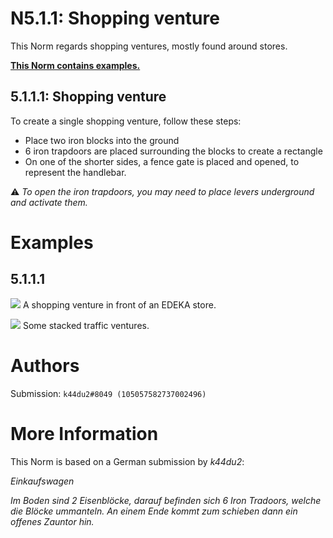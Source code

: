 # N5.1.1: Shopping venture

This Norm regards shopping ventures, mostly found around stores.

**[This Norm contains examples.](#examples)**

## 5.1.1.1: Shopping venture

To create a single shopping venture, follow these steps:
* Place two iron blocks into the ground
* 6 iron trapdoors are placed surrounding the blocks to create a rectangle
* On one of the shorter sides, a fence gate is placed and opened, to represent the handlebar.

⚠️ *To open the iron trapdoors, you may need to place levers underground and activate them.*

# Examples

## 5.1.1.1

![](https://puu.sh/FAYlh/033164e19e.png)
A shopping venture in front of an EDEKA store.

![](https://cdn.discordapp.com/attachments/702537093527765083/702979548697985044/2020-04-23_22_29_06-Minecraft_1.12.2.png)
Some stacked traffic ventures.

# Authors

Submission: `k44du2#8049 (105057582737002496)`

# More Information

This Norm is based on a German submission by _k44du2_:

_Einkaufswagen_

_Im Boden sind 2 Eisenblöcke, darauf befinden sich 6 Iron Tradoors, welche die Blöcke ummanteln. An einem Ende kommt zum schieben dann ein offenes Zauntor hin._
